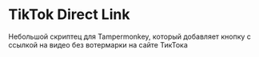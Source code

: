 # TikTok Direct Link
Небольшой скриптец для Tampermonkey, который добавляет кнопку с ссылкой на видео без вотермарки на сайте ТикТока
